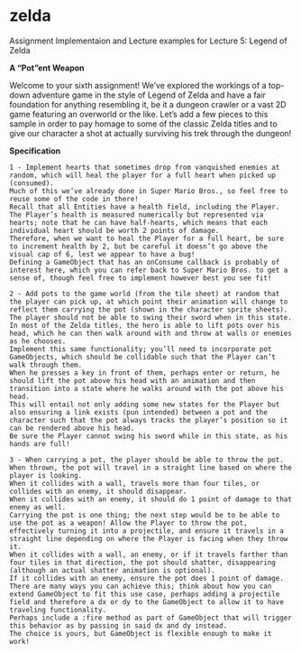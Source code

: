 # zelda
Assignment Implementaion and Lecture examples for Lecture 5: Legend of Zelda


**A “Pot”ent Weapon**

Welcome to your sixth assignment! We’ve explored the workings of a top-down adventure game in the style of Legend of Zelda and have a fair foundation for anything resembling it, be it a dungeon crawler or a vast 2D game featuring an overworld or the like. Let’s add a few pieces to this sample in order to pay homage to some of the classic Zelda titles and to give our character a shot at actually surviving his trek through the dungeon!


**Specification**

    1 - Implement hearts that sometimes drop from vanquished enemies at random, which will heal the player for a full heart when picked up (consumed). 
    Much of this we’ve already done in Super Mario Bros., so feel free to reuse some of the code in there!
    Recall that all Entities have a health field, including the Player. 
    The Player’s health is measured numerically but represented via hearts; note that he can have half-hearts, which means that each individual heart should be worth 2 points of damage. 
    Therefore, when we want to heal the Player for a full heart, be sure to increment health by 2, but be careful it doesn’t go above the visual cap of 6, lest we appear to have a bug! 
    Defining a GameObject that has an onConsume callback is probably of interest here, which you can refer back to Super Mario Bros. to get a sense of, though feel free to implement however best you see fit!
    
    2 - Add pots to the game world (from the tile sheet) at random that the player can pick up, at which point their animation will change to reflect them carrying the pot (shown in the character sprite sheets). 
    The player should not be able to swing their sword when in this state. In most of the Zelda titles, the hero is able to lift pots over his head, which he can then walk around with and throw at walls or enemies as he chooses. 
    Implement this same functionality; you’ll need to incorporate pot GameObjects, which should be collidable such that the Player can’t walk through them. 
    When he presses a key in front of them, perhaps enter or return, he should lift the pot above his head with an animation and then transition into a state where he walks around with the pot above his head. 
    This will entail not only adding some new states for the Player but also ensuring a link exists (pun intended) between a pot and the character such that the pot always tracks the player’s position so it can be rendered above his head. 
    Be sure the Player cannot swing his sword while in this state, as his hands are full!
    
    3 - When carrying a pot, the player should be able to throw the pot. When thrown, the pot will travel in a straight line based on where the player is looking. 
    When it collides with a wall, travels more than four tiles, or collides with an enemy, it should disappear. 
    When it collides with an enemy, it should do 1 point of damage to that enemy as well. 
    Carrying the pot is one thing; the next step would be to be able to use the pot as a weapon! Allow the Player to throw the pot, effectively turning it into a projectile, and ensure it travels in a straight line depending on where the Player is facing when they throw it. 
    When it collides with a wall, an enemy, or if it travels farther than four tiles in that direction, the pot should shatter, disappearing (although an actual shatter animation is optional). 
    If it collides with an enemy, ensure the pot does 1 point of damage. 
    There are many ways you can achieve this; think about how you can extend GameObject to fit this use case, perhaps adding a projectile field and therefore a dx or dy to the GameObject to allow it to have traveling functionality. 
    Perhaps include a :fire method as part of GameObject that will trigger this behavior as by passing in said dx and dy instead. 
    The choice is yours, but GameObject is flexible enough to make it work!
